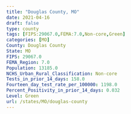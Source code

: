 ```yaml
---
title: "Douglas County, MO"
date: 2021-04-16
draft: false
type: county
tags: [FIPS:29067.0,FEMA:7.0,Non-core,Green]
categories: [MO]
County: Douglas County
State: MO
FIPS: 29067.0
FEMA_Region: 7.0
Population: 13185.0
NCHS_Urban_Rural_Classification: Non-core
Tests_in_prior_14_days: 158.0
Fourteen_day_test_rate_per_100000: 1198.0
Percent_Positivity_in_prior_14_days: 0.032
Level: Green
url: /states/MO/douglas-county
---
```



